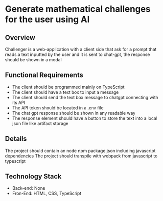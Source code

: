 # Generate mathematical challenges for the user using AI

## Overview
Challenger is a web-application with a client side that ask for a prompt that reads a text inputted by the user and it is sent to chat-gpt, the response should be shown in a modal

## Functional Requirements
- The client should be programmed mainly on TypeScript
- The client should have a text box to input a message
- The client should send the text box message to chatgpt connecting with its API
- The API token should be located in a .env file
- The chat gpt response should be shown in any readable way
- The response element should have a button to store the text into a local json file like artifact storage

## Details
The project should contain an node npm package.json including javascript dependencies
The project should transpile with webpack from javascript to typescript

## Technology Stack
- Back-end: None
- Fron-End: HTML, CSS, TypeScript